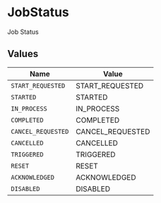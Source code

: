 # JobStatus

Job Status


## Values

| Name               | Value              |
| ------------------ | ------------------ |
| `START_REQUESTED`  | START_REQUESTED    |
| `STARTED`          | STARTED            |
| `IN_PROCESS`       | IN_PROCESS         |
| `COMPLETED`        | COMPLETED          |
| `CANCEL_REQUESTED` | CANCEL_REQUESTED   |
| `CANCELLED`        | CANCELLED          |
| `TRIGGERED`        | TRIGGERED          |
| `RESET`            | RESET              |
| `ACKNOWLEDGED`     | ACKNOWLEDGED       |
| `DISABLED`         | DISABLED           |